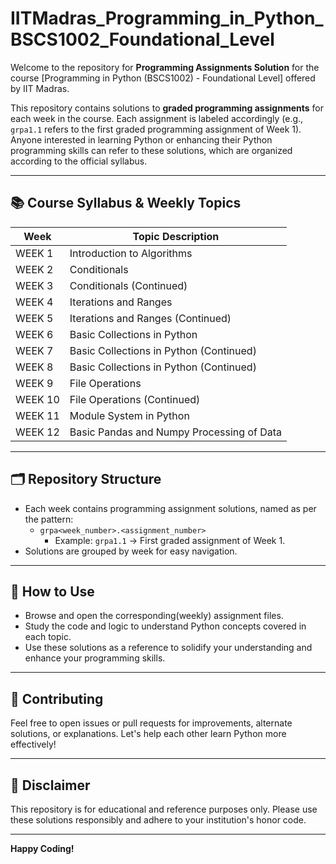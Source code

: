 # IITMadras_Programming_in_Python_BSCS1002_Foundational_Level

Welcome to the repository for **Programming Assignments Solution** for the course [Programming in Python (BSCS1002) - Foundational Level] offered by IIT Madras.

This repository contains solutions to **graded programming assignments** for each week in the course. Each assignment is labeled accordingly (e.g., `grpa1.1` refers to the first graded programming assignment of Week 1). Anyone interested in learning Python or enhancing their Python programming skills can refer to these solutions, which are organized according to the official syllabus.

---

## 📚 Course Syllabus & Weekly Topics

| Week      | Topic Description                         |
|-----------|-------------------------------------------|
| WEEK 1    | Introduction to Algorithms                |
| WEEK 2    | Conditionals                              |
| WEEK 3    | Conditionals (Continued)                  |
| WEEK 4    | Iterations and Ranges                     |
| WEEK 5    | Iterations and Ranges (Continued)         |
| WEEK 6    | Basic Collections in Python               |
| WEEK 7    | Basic Collections in Python (Continued)   |
| WEEK 8    | Basic Collections in Python (Continued)   |
| WEEK 9    | File Operations                           |
| WEEK 10   | File Operations (Continued)               |
| WEEK 11   | Module System in Python                   |
| WEEK 12   | Basic Pandas and Numpy Processing of Data |

---

## 🗂️ Repository Structure

- Each week contains programming assignment solutions, named as per the pattern:
  - `grpa<week_number>.<assignment_number>`
    - Example: `grpa1.1` → First graded assignment of Week 1.
- Solutions are grouped by week for easy navigation.

---

## 🚀 How to Use

- Browse and open the corresponding(weekly) assignment files.
- Study the code and logic to understand Python concepts covered in each topic.
- Use these solutions as a reference to solidify your understanding and enhance your programming skills.

---

## 🤝 Contributing

Feel free to open issues or pull requests for improvements, alternate solutions, or explanations. Let's help each other learn Python more effectively!

---

## 📢 Disclaimer

This repository is for educational and reference purposes only. Please use these solutions responsibly and adhere to your institution's honor code.

---

**Happy Coding!**
